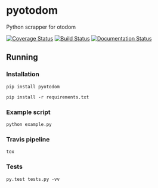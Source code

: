 # pyotodom
Python scrapper for otodom

[![Coverage Status](https://coveralls.io/repos/github/limebrains/pyotodom/badge.svg?branch=master)](https://coveralls.io/github/limebrains/pyotodom?branch=master)
[![Build Status](https://travis-ci.org/limebrains/pyotodom.svg?branch=master)](https://travis-ci.org/limebrains/pyotodom)
[![Documentation Status](https://readthedocs.org/projects/pyotodom/badge/?version=latest)](http://pyotodom.readthedocs.io/en/latest/?badge=latest)


## Running 

### Installation

```
pip install pyotodom
```

```
pip install -r requirements.txt
```

### Example script
```
python example.py
```

### Travis pipeline
```
tox
```

### Tests
```
py.test tests.py -vv
```




